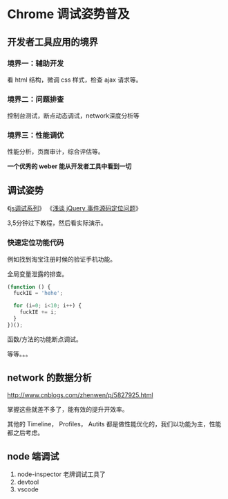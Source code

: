 # Chrome 调试姿势普及

## 开发者工具应用的境界

### 境界一：辅助开发

看 html 结构，微调 css 样式，检查 ajax 请求等。


### 境界二：问题排查

控制台测试，断点动态调试，network深度分析等

### 境界三：性能调优

性能分析，页面审计，综合评估等。


**一个优秀的 weber 能从开发者工具中看到一切**


## 调试姿势

 《[js调试系列](http://www.cnblogs.com/52cik/p/js-console-acquaintance.html)》
 《[浅谈 jQuery 事件源码定位问题](http://www.cnblogs.com/52cik/p/jquery-source-position.html)》

3,5分钟过下教程，然后看实际演示。


### 快速定位功能代码

例如找到淘宝注册时候的验证手机功能。

全局变量泄露的排查。

``` js
(function () {
  fuckIE = 'hehe';

  for (i=0; i<10; i++) {
    fuckIE += i;
  }
})();
```

函数/方法的功能断点调试。

等等。。。

## network 的数据分析

http://www.cnblogs.com/zhenwen/p/5827925.html


掌握这些就差不多了，能有效的提升开效率。

其他的 Timeline， Profiles， Autits 都是做性能优化的，我们以功能为主，性能都之后考虑。



## node 端调试

1. node-inspector 老牌调试工具了
2. devtool
3. vscode

